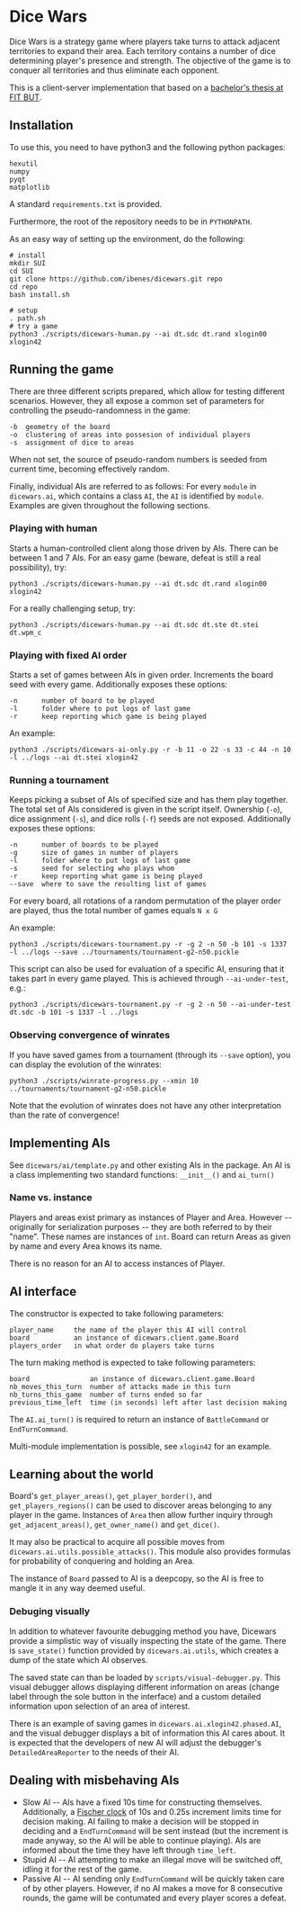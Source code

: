 # Dice Wars

Dice Wars is a strategy game where players take turns to attack adjacent territories to expand
their area. Each territory contains a number of dice determining player's presence
and strength. The objective of the game is to conquer all territories and thus eliminate each opponent.

This is a client-server implementation that based on a [bachelor's thesis at FIT BUT](https://www.vutbr.cz/www_base/zav_prace_soubor_verejne.php?file_id=180901).


## Installation

To use this, you need to have python3 and the following python packages:

    hexutil
    numpy
    pyqt
    matplotlib

A standard ``requirements.txt`` is provided.

Furthermore, the root of the repository needs to be in ``PYTHONPATH``.

As an easy way of setting up the environment, do the following:

    # install
    mkdir SUI
    cd SUI
    git clone https://github.com/ibenes/dicewars.git repo
    cd repo
    bash install.sh

    # setup
    . path.sh
    # try a game
    python3 ./scripts/dicewars-human.py --ai dt.sdc dt.rand xlogin00 xlogin42


## Running the game

There are three different scripts prepared, which allow for testing different scenarios.
However, they all expose a common set of parameters for controlling the pseudo-randomness in the game:

    -b  geometry of the board
    -o  clustering of areas into possesion of individual players  
    -s  assignment of dice to areas

When not set, the source of pseudo-random numbers is seeded from current time, becoming effectively random.

Finally, individual AIs are referred to as follows:
For every ``module`` in ``dicewars.ai``, which contains a class ``AI``, the ``AI`` is identified by ``module``. Examples are given throughout the following sections.

### Playing with human
Starts a human-controlled client along those driven by AIs.
There can be between 1 and 7 AIs.
For an easy game (beware, defeat is still a real possibility), try:

    python3 ./scripts/dicewars-human.py --ai dt.sdc dt.rand xlogin00 xlogin42

For a really challenging setup, try:

    python3 ./scripts/dicewars-human.py --ai dt.sdc dt.ste dt.stei dt.wpm_c

### Playing with fixed AI order
Starts a set of games between AIs in given order.
Increments the board seed with every game.
Additionally exposes these options:

    -n      number of board to be played
    -l      folder where to put logs of last game
    -r      keep reporting which game is being played

An example:

    python3 ./scripts/dicewars-ai-only.py -r -b 11 -o 22 -s 33 -c 44 -n 10 -l ../logs --ai dt.stei xlogin42

### Running a tournament
Keeps picking a subset of AIs of specified size and has them play together.
The total set of AIs considered is given in the script itself.
Ownership (``-o``), dice assignment (``-s``), and dice rolls (``-f``) seeds are not exposed.
Additionally exposes these options:

    -n      number of boards to be played
    -g      size of games in number of players
    -l      folder where to put logs of last game
    -s      seed for selecting who plays whom
    -r      keep reporting what game is being played
    --save  where to save the resulting list of games

For every board, all rotations of a random permutation of the player order are played, thus the total number of games equals ``N x G``

An example:

    python3 ./scripts/dicewars-tournament.py -r -g 2 -n 50 -b 101 -s 1337 -l ../logs --save ../tournaments/tournament-g2-n50.pickle

This script can also be used for evaluation of a specific AI, ensuring that it takes part in every game played.
This is achieved through ``--ai-under-test``, e.g.:

    python3 ./scripts/dicewars-tournament.py -r -g 2 -n 50 --ai-under-test dt.sdc -b 101 -s 1337 -l ../logs

### Observing convergence of winrates
If you have saved games from a tournament (through its ``--save`` option), you can display the evolution of the winrates:

    python3 ./scripts/winrate-progress.py --xmin 10 ../tournaments/tournament-g2-n50.pickle 

Note that the evolution of winrates does not have any other interpretation than the rate of convergence!

## Implementing AIs
See ``dicewars/ai/template.py`` and other existing AIs in the package.
An AI is a class implementing two standard functions: ``__init__()`` and ``ai_turn()``


### Name vs. instance
Players and areas exist primary as instances of Player and Area.
However -- originally for serialization purposes -- they are both referred to by their "name".
These names are instances of `int`.
Board can return Areas as given by name and every Area knows its name.

There is no reason for an AI to access instances of Player.

## AI interface

The constructor is expected to take following parameters:

    player_name     the name of the player this AI will control
    board           an instance of dicewars.client.game.Board
    players_order   in what order do players take turns

The turn making method is expected to take following parameters:

    board               an instance of dicewars.client.game.Board   
    nb_moves_this_turn  number of attacks made in this turn
    nb_turns_this_game  number of turns ended so far
    previous_time_left  time (in seconds) left after last decision making

The ``AI.ai_turn()`` is required to return an instance of ``BattleCommand`` or ``EndTurnCommand``.

Multi-module implementation is possible, see ``xlogin42`` for an example.

## Learning about the world
Board's ``get_player_areas()``, ``get_player_border()``, and ``get_players_regions()`` can be used to discover areas belonging to any player in the game.
Instances of ``Area`` then allow further inquiry through ``get_adjacent_areas()``, ``get_owner_name()`` and ``get_dice()``.

It may also be practical to acquire all possible moves from ``dicewars.ai.utils.possible_attacks()``.
This module also provides formulas for probability of conquering and holding an Area.

The instance of ``Board`` passed to AI is a deepcopy, so the AI is free to mangle it in any way deemed useful.

### Debuging visually
In addition to whatever favourite debugging method you have, Dicewars provide a simplistic way of visually inspecting the state of the game.
There is `save_state()` function provided by `dicewars.ai.utils`, which creates a dump of the state which AI observes.

The saved state can than be loaded by `scripts/visual-debugger.py`.
This visual debugger allows displaying different information on areas (change label through the sole button in the interface) and a custom detailed information upon selection of an area of interest.

There is an example of saving games in `dicewars.ai.xlogin42.phased.AI`, and the visual debugger displays a bit of information this AI cares about.
It is expected that the developers of new AI will adjust the debugger's `DetailedAreaReporter` to the needs of their AI.

## Dealing with misbehaving AIs

* Slow AI -- AIs have a fixed 10s time for constructing themselves.
Additionally, a [Fischer clock](https://en.wikipedia.org/wiki/Time_control#Increment_and_delay_methods) of 10s and 0.25s increment limits time for decision making.
AI failing to make a decision will be stopped in deciding and a ``EndTurnCommand`` will be sent instead (but the increment is made anyway, so the AI will be able to continue playing).
AIs are informed about the time they have left through ``time_left``. 
* Stupid AI -- AI attempting to make an illegal move will be switched off, idling it for the rest of the game.
* Passive AI -- AI sending only ``EndTurnCommand`` will be quickly taken care of by other players. However, if no AI makes a move for 8 consecutive rounds, the game will be contumated and every player scores a defeat.
